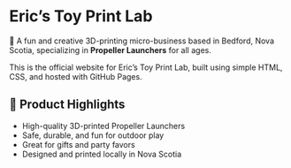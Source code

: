 # Eric’s Toy Print Lab

🎯 A fun and creative 3D-printing micro-business based in Bedford, Nova Scotia, specializing in **Propeller Launchers** for all ages.

This is the official website for Eric’s Toy Print Lab, built using simple HTML, CSS, and hosted with GitHub Pages.

## 🚀 Product Highlights

- High-quality 3D-printed Propeller Launchers  
- Safe, durable, and fun for outdoor play  
- Great for gifts and party favors  
- Designed and printed locally in Nova Scotia
